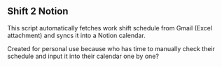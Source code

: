 ## Shift 2 Notion

This script automatically fetches work shift schedule from Gmail (Excel attachment) and syncs it into a Notion calendar.

Created for personal use because who has time to manually check their schedule and input it into their calendar one by one?

